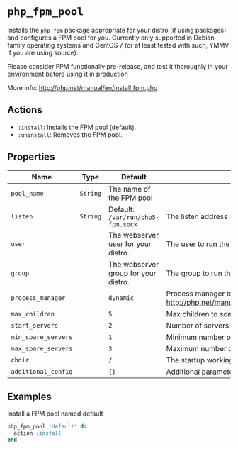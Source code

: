# `php_fpm_pool`

Installs the `php-fpm` package appropriate for your distro (if using packages) and configures a FPM pool for you. Currently only supported in Debian-family operating systems and CentOS 7 (or at least tested with such, YMMV if you are using source).

Please consider FPM functionally pre-release, and test it thoroughly in your environment before using it in production

More info: <http://php.net/manual/en/install.fpm.php>

## Actions

- `:install`: Installs the FPM pool (default).
- `:uninstall`: Removes the FPM pool.

## Properties

| Name                | Type     | Default                              | Descrption                                                                            |
| ------------------- | -------- | ------------------------------------ | ------------------------------------------------------------------------------------- |
| `pool_name`         | `String` | The name of the FPM pool             |                                                                                       |
| `listen`            | `String` | Default: `/var/run/php5-fpm.sock`    | The listen address                                                                    |
| `user`              |          | The webserver user for your distro.  | The user to run the FPM under                                                         |
| `group`             |          | The webserver group for your distro. | The group to run the FPM under                                                        |
| `process_manager`   |          | `dynamic`                            | Process manager to use - see <http://php.net/manual/en/install.fpm.configuration.php> |
| `max_children`      |          | `5`                                  | Max children to scale to                                                              |
| `start_servers`     |          | `2`                                  | Number of servers to start the pool with                                              |
| `min_spare_servers` |          | `1`                                  | Minimum number of servers to have as spares                                           |
| `max_spare_servers` |          | `3`                                  | Maximum number of servers to have as spares                                           |
| `chdir`             |          | `/`                                  | The startup working directory of the pool                                             |
| `additional_config` |          | `{}`                                 | Additional parameters in JSON                                                         |

## Examples

Install a FPM pool named default

```ruby
php_fpm_pool 'default' do
  action :install
end
```
